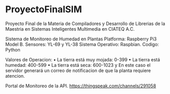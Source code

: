 # ProyectoFinalSIM
Proyecto Final de la Materia de Compiladores y Desarrollo de Librerias de la Maestria en Sistemas Inteligentes Multimedia en CIATEQ A.C.

Sistema de Monitoreo de Humedad en Plantas
Platforma: Raspberry Pi3 Model B.
Sensores: YL-69 y YL-38 
Sistema Operativo: Raspbian.
Codigo: Python

Valores de Operacion:
	•	La tierra está muy mojada: 0-399
	•	La tierra está humedad: 400-599
	•	La tierra está seca: 600-1023 y En este caso el servidor generará un correo de notificacion de que la planta requiere atencion.


Portal de Monitoreo de la API.
https://thingspeak.com/channels/291058
